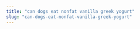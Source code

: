 ```yaml
---
title: "can dogs eat nonfat vanilla greek yogurt"
slug: "can-dogs-eat-nonfat-vanilla-greek-yogurt"
---
```


